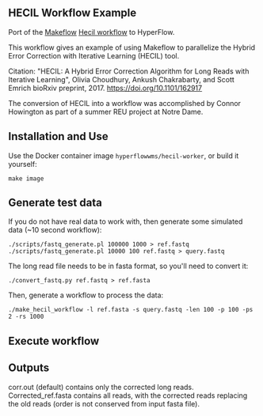 HECIL Workflow Example
----------------------

Port of the [Makeflow](http://ccl.cse.nd.edu/software/makeflow) [Hecil workflow](https://github.com/cooperative-computing-lab/makeflow-examples/tree/master/hecil) to HyperFlow.

This workflow gives an example of using Makeflow to parallelize
the Hybrid Error Correction with Iterative Learning (HECIL) tool.

Citation:
"HECIL: A Hybrid Error Correction Algorithm for Long Reads with Iterative Learning",
Olivia Choudhury, Ankush Chakrabarty, and Scott Emrich
bioRxiv preprint, 2017.
https://doi.org/10.1101/162917

The conversion of HECIL into a workflow was accomplished
by Connor Howington as part of a summer REU project at Notre Dame.

Installation and Use
--------------------

Use the Docker container image `hyperflowwms/hecil-worker`, or build it yourself:

```
make image
```

Generate test data
------------------

If you do not have real data to work with, then generate
some simulated data (~10 second workflow):

```
./scripts/fastq_generate.pl 100000 1000 > ref.fastq
./scripts/fastq_generate.pl 10000 100 ref.fastq > query.fastq
```

The long read file needs to be in fasta format, so you'll need to convert it:

```
./convert_fastq.py ref.fastq > ref.fasta
```

Then, generate a workflow to process the data:

```
./make_hecil_workflow -l ref.fasta -s query.fastq -len 100 -p 100 -ps 2 -rs 1000
```


Execute workflow
----------------


Outputs
-------
corr.out (default) contains only the corrected long reads.  Corrected_ref.fasta contains all reads, with the corrected reads replacing the old reads (order is not conserved from input fasta file).


